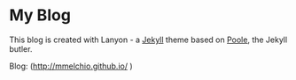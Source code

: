 # My Blog

This blog is created with Lanyon - a [Jekyll](http://jekyllrb.com) theme based on [Poole](http://getpoole.com), the Jekyll butler.

Blog: (http://mmelchio.github.io/
)
